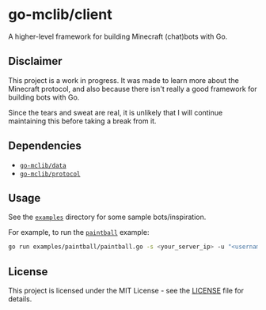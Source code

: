 # go-mclib/client

A higher-level framework for building Minecraft (chat)bots with Go.

## Disclaimer

This project is a work in progress. It was made to learn more about the Minecraft protocol, and also because there isn't really a good framework for building bots with Go.

Since the tears and sweat are real, it is unlikely that I will continue maintaining this before taking a break from it.

## Dependencies

- [`go-mclib/data`](https://github.com/go-mclib/data)
- [`go-mclib/protocol`](https://github.com/go-mclib/protocol)

## Usage

See the [`examples`](./examples) directory for some sample bots/inspiration.

For example, to run the [`paintball`](./examples/paintball) example:

```bash
go run examples/paintball/paintball.go -s <your_server_ip> -u "<username (omit this parameter for Microsoft auth)>"
```

## License

This project is licensed under the MIT License - see the [LICENSE](LICENSE) file for details.
